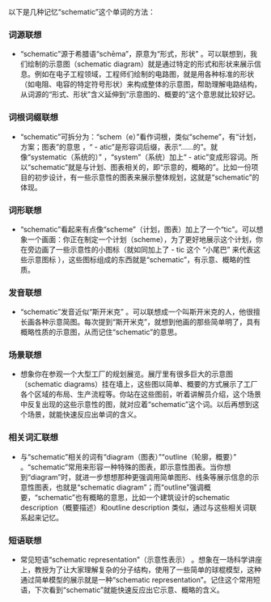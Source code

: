以下是几种记忆“schematic”这个单词的方法：

### 词源联想
 - “schematic”源于希腊语“schēma”，原意为“形式，形状” 。可以联想到，我们绘制的示意图（schematic diagram）就是通过特定的形式和形状来展示信息。例如在电子工程领域，工程师们绘制的电路图，就是用各种标准的形状（如电阻、电容的特定符号形状）来构成整体的示意图，帮助理解电路结构，从词源的“形式、形状”含义延伸到“示意图的、概要的”这个意思就比较好记。

### 词根词缀联想
 - “schematic”可拆分为：“schem（e）”看作词根，类似“scheme”，有“计划，方案；图表”的意思 ，“ - atic”是形容词后缀，表示“……的”。就像“systematic（系统的）” ，“system”（系统）加上“ - atic”变成形容词。所以“schematic”就是与计划、图表相关的，即“示意的，概略的”。比如一份项目的初步设计，有一些示意性的图表来展示整体规划，这就是“schematic”的体现。

### 词形联想
 - “schematic”看起来有点像“scheme”（计划，图表）加上了一个“tic”。可以想象一个画面：你正在制定一个计划（scheme），为了更好地展示这个计划，你在旁边画了一些示意性的小图标（就如同加上了 - tic 这个 “小尾巴” 来代表这些示意图标 ），这些图标组成的东西就是“schematic”，有示意、概略的性质。

### 发音联想
 - “schematic”发音近似“斯开米克” 。可以联想成一个叫斯开米克的人，他很擅长画各种示意简图。每次提到“斯开米克”，就想到他画的那些简单明了，具有概略性质的示意图，从而记住“schematic”的意思。

### 场景联想
 - 想象你在参观一个大型工厂的规划展览。展厅里有很多巨大的示意图（schematic diagrams）挂在墙上，这些图以简单、概要的方式展示了工厂各个区域的布局、生产流程等。你站在这些图前，听着讲解员介绍，这个场景中反复出现的这些示意性的图，就对应着“schematic”这个词。以后再想到这个场景，就能快速反应出单词的含义。

### 相关词汇联想
 - 与“schematic”相关的词有“diagram（图表）”“outline（轮廓，概要）” 。“schematic”常用来形容一种特殊的图表，即示意性图表。当你想到“diagram”时，就进一步想想那种更强调用简单图形、线条等展示信息的示意性图表，也就是“schematic diagram”；而“outline”强调概要，“schematic”也有概略的意思，比如一个建筑设计的schematic description（概要描述）和outline description 类似，通过与这些相关词联系起来记忆。

### 短语联想
 - 常见短语“schematic representation”（示意性表示） 。想象在一场科学讲座上，教授为了让大家理解复杂的分子结构，使用了一些简单的球棍模型，这种通过简单模型的展示就是一种“schematic representation”。记住这个常用短语，下次看到“schematic”就能快速反应出它示意、概略的含义。 